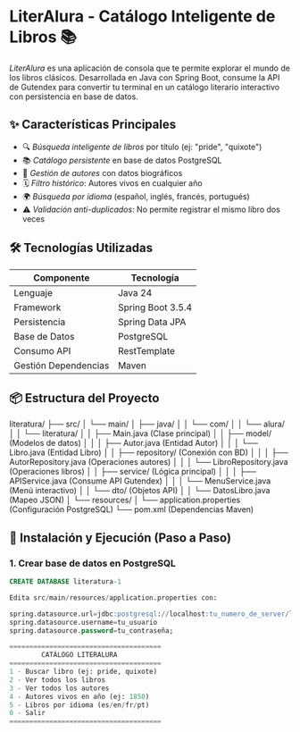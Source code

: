 # LiterAlura - Catálogo Inteligente de Libros 📚

*LiterAlura* es una aplicación de consola que te permite explorar el mundo de los libros clásicos. Desarrollada en Java con Spring Boot, consume la API de Gutendex para convertir tu terminal en un catálogo literario interactivo con persistencia en base de datos.

## ✨ Características Principales
- 🔍 *Búsqueda inteligente de libros* por título (ej: "pride", "quixote")
- 📚 *Catálogo persistente* en base de datos PostgreSQL
- 👥 *Gestión de autores* con datos biográficos
- 🗓 *Filtro histórico*: Autores vivos en cualquier año
- 🌍 *Búsqueda por idioma* (español, inglés, francés, portugués)
- ⚠ *Validación anti-duplicados*: No permite registrar el mismo libro dos veces

## 🛠 Tecnologías Utilizadas
| Componente       | Tecnología           |
|------------------|----------------------|
| Lenguaje         | Java 24              |
| Framework        | Spring Boot 3.5.4    |
| Persistencia     | Spring Data JPA      |
| Base de Datos    | PostgreSQL           |
| Consumo API      | RestTemplate         |
| Gestión Dependencias | Maven             |

## 📦 Estructura del Proyecto

literatura/
├── src/
│   └── main/
│       ├── java/
│       │   └── com/
│       │       └── alura/
│       │           └── literatura/
│       │               ├── Main.java                  (Clase principal)
│       │               ├── model/                     (Modelos de datos)
│       │               │   ├── Autor.java             (Entidad Autor)
│       │               │   └── Libro.java             (Entidad Libro)
│       │               ├── repository/                (Conexión con BD)
│       │               │   ├── AutorRepository.java   (Operaciones autores)
│       │               │   └── LibroRepository.java   (Operaciones libros)
│       │               ├── service/                   (Lógica principal)
│       │               │   ├── APIService.java        (Consume API Gutendex)
│       │               │   └── MenuService.java       (Menú interactivo)
│       │               └── dto/                       (Objetos API)
│       │                   └── DatosLibro.java        (Mapeo JSON)
│       └── resources/
│           └── application.properties       (Configuración PostgreSQL)
└── pom.xml                                (Dependencias Maven)

## 🚀 Instalación y Ejecución (Paso a Paso)

### 1. Crear base de datos en PostgreSQL
```sql
CREATE DATABASE literatura-1

Edita src/main/resources/application.properties con:

spring.datasource.url=jdbc:postgresql://localhost:tu_numero_de_server/literatura-1
spring.datasource.username=tu_usuario
spring.datasource.password=tu_contraseña;

======================================
        CATÁLOGO LITERALURA
======================================
1 - Buscar libro (ej: pride, quixote)
2 - Ver todos los libros
3 - Ver todos los autores
4 - Autores vivos en año (ej: 1850)
5 - Libros por idioma (es/en/fr/pt)
0 - Salir
======================================
